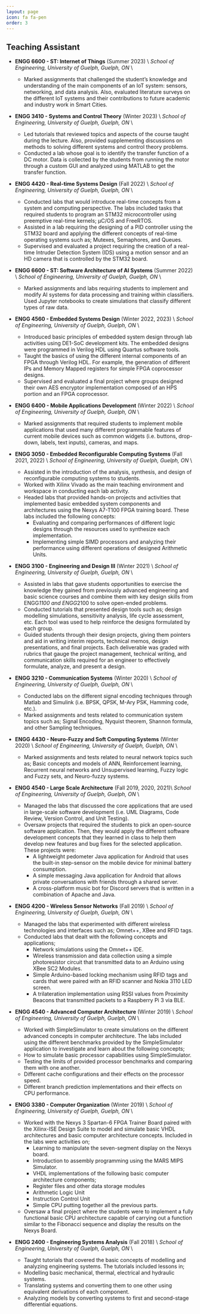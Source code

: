```yaml
---
layout: page
icon: fa fa-pen
order: 3
---
```


Teaching Assistant
------------------
* **ENGG 6600 - ST: Internet of Things** (Summer 2023) \\
  *School of Engineering, University of Guelph, Guelph, ON* \\
    * Marked assignments that challenged the student’s knowledge and understanding of the main components of an IoT system: sensors, networking, and data analysis. Also, evaluated literature surveys on the different IoT systems and their contributions to future academic and industry work in Smart Cities.

* **ENGG 3410 - Systems and Control Theory** (Winter 2023) \\
  *School of Engineering, University of Guelph, Guelph, ON* \\
    * Led tutorials that reviewed topics and aspects of the course taught during the lecture. Also, provided supplementing discussions on methods to solving different systems and control theory problems. 
    * Conducted a lab whose goal is to identify the transfer function of a DC motor. Data is collected by the students from running the motor through a custom GUI and analyzed using MATLAB to get the transfer function.

* **ENGG 4420 - Real-time Systems Design** (Fall 2022) \\
  *School of Engineering, University of Guelph, Guelph, ON* \\
    * Conducted labs that would introduce real-time concepts from a system and computing perspective. The labs included tasks that required students to program an STM32 microcontroller using preemptive real-time kernels; μC/OS and FreeRTOS. 
    * Assisted in a lab requiring the designing of a PID controller using the STM32 board and applying the different concepts of real-time operating systems such as; Mutexes, Semaphores, and Queues. 
    * Supervised and evaluated a project requiring the creation of a real-time Intruder Detection System (IDS) using a motion sensor and an HD camera that is controlled by the STM32 board. 

* **ENGG 6600 - ST: Software Architecture of AI Systems** (Summer 2022) \\
  *School of Engineering, University of Guelph, Guelph, ON* \\
    * Marked assignments and labs requiring students to implement and modify AI systems for data processing and training within classifiers. Used Jupyter notebooks to create simulations that classify different types of raw data. 

* **ENGG 4560 - Embedded Systems Design** (Winter 2022, 2023) \\
  *School of Engineering, University of Guelph, Guelph, ON* \\
    * Introduced basic principles of embedded system design through lab activities using DE1-SoC development kits. The embedded designs were programmed in Verilog HDL using Quartus software tools. 
    * Taught the basics of using the different internal components of an FPGA through Verilog HDL. For example, the generation of different IPs and Memory Mapped registers for simple FPGA coprocessor designs.  
    * Supervised and evaluated a final project where groups designed their own AES encryptor implementation composed of an HPS portion and an FPGA coprocessor.

* **ENGG 6400 - Mobile Applications Development** (Winter 2022) \\
  *School of Engineering, University of Guelph, Guelph, ON* \\
    * Marked assignments that required students to implement mobile applications that used many different programmable features of current mobile devices such as common widgets (i.e. buttons, drop-down, labels, text inputs), cameras, and maps.

* **ENGG 3050 - Embedded Reconfigurable Computing Systems** (Fall 2021, 2022) \\
  *School of Engineering, University of Guelph, Guelph, ON* \\
    * Assisted in the introduction of the analysis, synthesis, and design of reconfigurable computing systems to students. 
    * Worked with Xilinx Vivado as the main teaching environment and workspace in conducting each lab activity.
    * Headed labs that provided hands-on projects and activities that implemented basic embedded system components and architectures using the Nexys A7-T100 FPGA training board. These labs included the following concepts:
        * Evaluating and comparing performances of different logic designs through the resources used to synthesize each implementation.
        * Implementing simple SIMD processors and analyzing their performance using different operations of designed Arithmetic Units. 

* **ENGG 3100 - Engineering and Design III** (Winter 2021) \\
  *School of Engineering, University of Guelph, Guelph, ON* \\
    * Assisted in labs that gave students opportunities to exercise the knowledge they gained from previously advanced engineering and basic science courses and combine them with key design skills from ENGG*1100 and ENGG*2100 to solve open-ended problems. 
    * Conducted tutorials that presented design tools such as; design modelling simulations, sensitivity analysis, life cycle assessment, etc. Each tool was used to help reinforce the designs formulated by each group. 
    * Guided students through their design projects, giving them pointers and aid in writing interim reports, technical memos, design presentations, and final projects. Each deliverable was graded with rubrics that gauge the project management, technical writing, and communication skills required for an engineer to effectively formulate, analyze, and present a design.  

* **ENGG 3210 - Communication Systems** (Winter 2020) \\
  *School of Engineering, University of Guelph, Guelph, ON* \\
    * Conducted labs on the different signal encoding techniques through Matlab and Simulink (i.e. BPSK, QPSK, M-Ary PSK, Hamming code, etc.). 
    * Marked assignments and tests related to communication system topics such as; Signal Encoding, Nyquist theorem, Shannon formula, and other Sampling techniques.

* **ENGG 4430 - Neuro-Fuzzy and Soft Computing Systems** (Winter 2020) \\
  *School of Engineering, University of Guelph, Guelph, ON* \\
    * Marked assignments and tests related to neural network topics such as; Basic concepts and models of ANN, Reinforcement learning, Recurrent neural networks and Unsupervised learning, Fuzzy logic and Fuzzy sets, and Neuro-fuzzy systems. 

* **ENGG 4540 - Large Scale Architecture** (Fall 2019, 2020, 2021)\\
  *School of Engineering, University of Guelph, Guelph, ON* \\
    * Managed the labs that discussed the core applications that are used in large-scale software development (i.e. UML Diagrams, Code Review, Version Control, and Unit Testing).
    * Oversaw projects that required the students to pick an open-source software application. Then, they would apply the different software development concepts that they learned in class to help them develop new features and bug fixes for the selected application. These projects were:
        * A lightweight pedometer Java application for Android that uses the built-in step-sensor on the mobile device for minimal battery consumption. 
        * A simple messaging Java application for Android that allows private conversations with friends through a shared server.  
        * A cross-platform music bot for Discord servers that is written in a combination of Apache and Java. 
  
* **ENGG 4200 - Wireless Sensor Networks** (Fall 2019) \\
  *School of Engineering, University of Guelph, Guelph, ON* \\
    * Managed the labs that experimented with different wireless technologies and interfaces such as; Omnet++, XBee and RFID tags.
    * Conducted labs that dealt with the following concepts and applications;
        * Network simulations using the Omnet++ IDE. 
        * Wireless transmission and data collection using a simple photoresistor circuit that transmitted data to an Arduino using XBee SC2 Modules.
        * Simple Arduino-based locking mechanism using RFID tags and cards that were paired with an RFID scanner and Nokia 3110 LED screen.
        * A trilateration implementation using RSSI values from Proximity Beacons that transmitted packets to a Raspberry Pi 3 via BLE. 

* **ENGG 4540 - Advanced Computer Architecture** (Winter 2019) \\
  *School of Engineering, University of Guelph, Guelph, ON* \\
    * Worked with SimpleSimulator to create simulations on the different advanced concepts in computer architecture. The labs included using the different benchmarks provided by the SimpleSimulator application to investigate and learn about the following concepts;
    * How to simulate basic processor capabilities using SimpleSimulator.
    * Testing the limits of provided processor benchmarks and comparing them with one another.
    * Different cache configurations and their effects on the processor speed.
    * Different branch prediction implementations and their effects on CPU performance.
 
* **ENGG 3380 - Computer Organization** (Winter 2019) \\
  *School of Engineering, University of Guelph, Guelph, ON* \\
    * Worked with the Nexys 3 Spartan-6 FPGA Trainer Board paired with the Xilinx-ISE Design Suite to model and simulate basic VHDL architectures and basic computer architecture concepts. Included in the labs were activities on;
        * Learning to manipulate the seven-segment display on the Nexys board. 
        * Introduction to assembly programming using the MARS MIPS Simulator.
        * VHDL implementations of the following basic computer architecture components;
        * Register files and other data storage modules
        * Arithmetic Logic Unit 
        * Instruction Control Unit
        * Simple CPU putting together all the previous parts.
    * Oversaw a final project where the students were to implement a fully functional basic CPU architecture capable of carrying out a function similar to the Fibonacci sequence and display the results on the Nexys Board. 

* **ENGG 2400 - Engineering Systems Analysis** (Fall 2018) \\
  *School of Engineering, University of Guelph, Guelph, ON* \\
    * Taught tutorials that covered the basic concepts of modelling and analyzing engineering systems. The tutorials included lessons in;
    * Modelling basic mechanical, thermal, electrical and hydraulic systems.
    * Translating systems and converting them to one other using equivalent derivations of each component.
    * Analyzing models by converting systems to first and second-stage differential equations.
 
